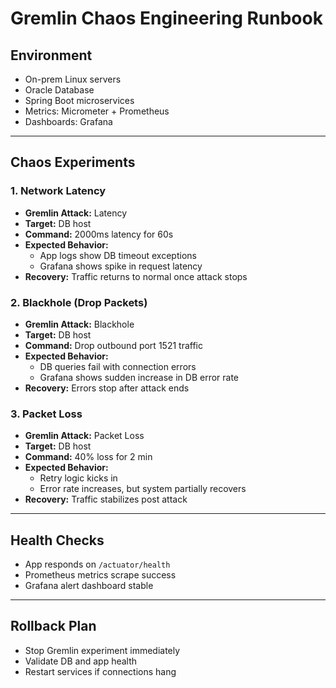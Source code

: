 # Gremlin Chaos Engineering Runbook

## Environment
- On-prem Linux servers
- Oracle Database
- Spring Boot microservices
- Metrics: Micrometer + Prometheus
- Dashboards: Grafana

---

## Chaos Experiments

### 1. Network Latency
- **Gremlin Attack:** Latency
- **Target:** DB host
- **Command:** 2000ms latency for 60s
- **Expected Behavior:** 
  - App logs show DB timeout exceptions
  - Grafana shows spike in request latency
- **Recovery:** Traffic returns to normal once attack stops

### 2. Blackhole (Drop Packets)
- **Gremlin Attack:** Blackhole
- **Target:** DB host
- **Command:** Drop outbound port 1521 traffic
- **Expected Behavior:** 
  - DB queries fail with connection errors
  - Grafana shows sudden increase in DB error rate
- **Recovery:** Errors stop after attack ends

### 3. Packet Loss
- **Gremlin Attack:** Packet Loss
- **Target:** DB host
- **Command:** 40% loss for 2 min
- **Expected Behavior:** 
  - Retry logic kicks in
  - Error rate increases, but system partially recovers
- **Recovery:** Traffic stabilizes post attack

---

## Health Checks

- App responds on `/actuator/health`
- Prometheus metrics scrape success
- Grafana alert dashboard stable

---

## Rollback Plan
- Stop Gremlin experiment immediately
- Validate DB and app health
- Restart services if connections hang
